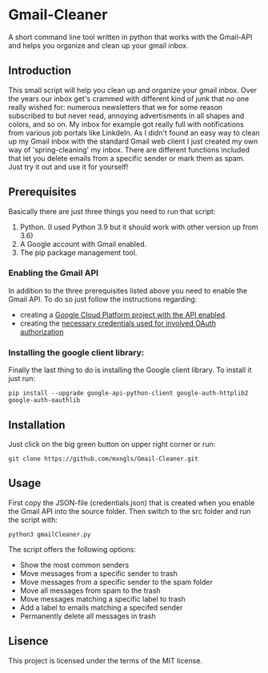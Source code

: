 # Gmail-Cleaner
A short command line tool written in python that works with the Gmail-API and helps you organize and clean up your gmail inbox.
## Introduction
This small script will help you clean up and organize your gmail inbox. Over the years our inbox get's crammed with
different kind of junk that no one really wished for: numerous newsletters that we for some reason subscribed to but never read,
annoying advertisments in all shapes and colors, and so on. My inbox for example got really full with notifications from various job portals
like LinkdeIn. As I didn't found an easy way to clean up my Gmail inbox with the standard Gmail web client I just created my own way 
of 'spring-cleaning' my inbox.
There are different functions included that let you delete emails from a specific sender or mark them as spam. Just try it out
and use it for yourself!
## Prerequisites
Basically there are just three things you need to run that script:
1. Python. (I used Python 3.9 but it should work with other version up from 3.6)
2. A Google account with Gmail enabled.
3. The pip package management tool.
### Enabling the Gmail API
In addition to the three prerequisites listed above you need to enable the Gmail API.
To do so just follow the instructions regarding: 
- creating a [Google Cloud Platform project with the API enabled](https://developers.google.com/workspace/guides/create-project).
- creating the [necessary credentials used for involved OAuth authorization](https://developers.google.com/workspace/guides/create-credentials) 
### Installing the google client library:
Finally the last thing to do is installing the Google client library.
To install it just run:

```pip install --upgrade google-api-python-client google-auth-httplib2 google-auth-oauthlib```

## Installation
Just click on the big green button on upper right corner or run:

```git clone https://github.com/mxngls/Gmail-Cleaner.git ```

## Usage
First copy the JSON-file (credentials.json) that is created when you enable the Gmail API into the source folder.
Then switch to the src folder and run the script with:

```python3 gmailCleaner.py```

The script offers the following options:
- Show the most common senders
- Move messages from a specific sender to trash
- Move messages from a specific sender to the spam folder
- Move all messages from spam to the trash
- Move messages matching a specific label to trash
- Add a label to emails matching a specifed sender
- Permanently delete all messages in trash

## Lisence
This project is licensed under the terms of the MIT license.
